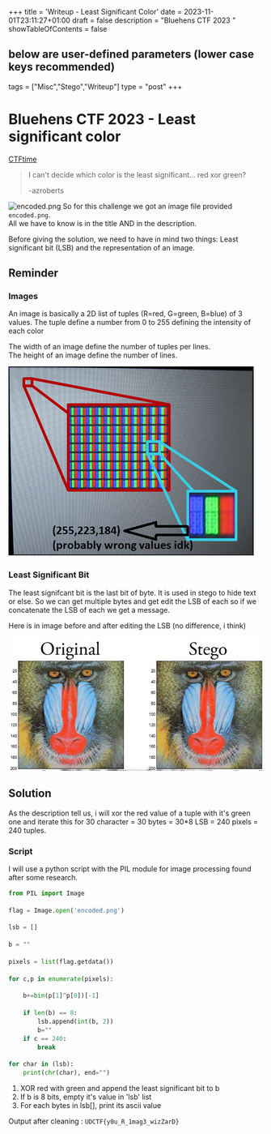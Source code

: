 +++
title = 'Writeup - Least Significant Color'
date = 2023-11-01T23:11:27+01:00
draft = false
description = "Bluehens CTF 2023 "
showTableOfContents = false
## below are user-defined parameters (lower case keys recommended)
tags = ["Misc","Stego","Writeup"]
type = "post"
+++

# Bluehens CTF 2023 - Least significant color
[CTFtime](https://ctftime.org/writeup/38123)

>I can't decide which color is the least significant... red xor green?
>
> -azroberts

![encoded.png](https://github.com/1Tyron140/writeups/blob/main/Bluehens_CTF/2023/misc/least_significant_color/least_significant_color.png?raw=true)
So for this challenge we got an image file provided `encoded.png`. <br>
All we have to know is in the title AND in the description. 

Before giving the solution, we need to have in mind two things: Least significant bit (LSB) and the representation of an image.

## Reminder

### Images

An image is basically a 2D list of tuples (R=red, G=green, B=blue) of 3 values.
The tuple define a number from 0 to 255 defining the intensity of each color 

The width of an image define the number of tuples per lines.<br>
The height of an image define the number of lines.

![representation of an image](https://raw.githubusercontent.com/1Tyron140/writeups/main/Bluehens_CTF/2023/misc/least_significant_color/pixel_in_image.png)


### Least Significant Bit 

The least signifcant bit is the last bit of byte. It is used in stego to hide text or else.
So we can get multiple bytes and get edit the LSB of each so if we concatenate the LSB of each we get a message.
 
Here is in image before and after editing the LSB (no difference, i think)

![LSB vs original](https://raw.githubusercontent.com/1Tyron140/writeups/main/Bluehens_CTF/2023/misc/least_significant_color/lsb_orginal_vs_edited.png)


## Solution

As the description tell us, i will xor the red value of a tuple with it's green one and iterate this for 30 character = 30 bytes = 30*8 LSB = 240 pixels = 240 tuples.


### Script

I will use a python script with the PIL module for image processing found after some research.

```python
from PIL import Image

flag = Image.open('encoded.png')

lsb = []

b = ""

pixels = list(flag.getdata())

for c,p in enumerate(pixels):

    b+=bin(p[1]^p[0])[-1]
    
    if len(b) == 8:
        lsb.append(int(b, 2))
        b=""
    if c == 240:
        break
        
for char in (lsb):
    print(chr(char), end="")
```

1. XOR red with green and append the least significant bit to b
2. If b is 8 bits, empty it's value in 'lsb' list
3. For each bytes in lsb[], print its ascii value


Output after cleaning : `UDCTF{y0u_R_1mag3_wizZarD}`
